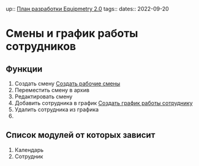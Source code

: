 up:: [План разработки Equipmetry 2.0](../План%20разработки%20Equipmetry%202.0.md)
tags:: 
dates:: 2022-09-20

# Смены и график работы сотрудников

## Функции
1. Создать смену [Создать рабочие смены](Создать%20рабочие%20смены.md)
2. Переместить смену в архив
3. Редактировать смену
4. Добавить сотрудника в график [Создать график работы сотруднику](Создать%20график%20работы%20сотруднику.md)
5. Удалить сотрудника из графика
6. 


## Список модулей от которых зависит
1. Календарь
2. Сотрудник

